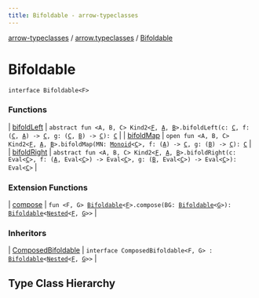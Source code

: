 ```yaml
---
title: Bifoldable - arrow-typeclasses
---
```


[arrow-typeclasses](../../index.html) / [arrow.typeclasses](../index.html) / [Bifoldable](./index.html)

# Bifoldable

`interface Bifoldable<F>`



### Functions

| [bifoldLeft](bifold-left.html) | `abstract fun <A, B, C> Kind2<`[`F`](index.html#F)`, `[`A`](bifold-left.html#A)`, `[`B`](bifold-left.html#B)`>.bifoldLeft(c: `[`C`](bifold-left.html#C)`, f: (`[`C`](bifold-left.html#C)`, `[`A`](bifold-left.html#A)`) -> `[`C`](bifold-left.html#C)`, g: (`[`C`](bifold-left.html#C)`, `[`B`](bifold-left.html#B)`) -> `[`C`](bifold-left.html#C)`): `[`C`](bifold-left.html#C) |
| [bifoldMap](bifold-map.html) | `open fun <A, B, C> Kind2<`[`F`](index.html#F)`, `[`A`](bifold-map.html#A)`, `[`B`](bifold-map.html#B)`>.bifoldMap(MN: `[`Monoid`](../-monoid/index.html)`<`[`C`](bifold-map.html#C)`>, f: (`[`A`](bifold-map.html#A)`) -> `[`C`](bifold-map.html#C)`, g: (`[`B`](bifold-map.html#B)`) -> `[`C`](bifold-map.html#C)`): `[`C`](bifold-map.html#C) |
| [bifoldRight](bifold-right.html) | `abstract fun <A, B, C> Kind2<`[`F`](index.html#F)`, `[`A`](bifold-right.html#A)`, `[`B`](bifold-right.html#B)`>.bifoldRight(c: Eval<`[`C`](bifold-right.html#C)`>, f: (`[`A`](bifold-right.html#A)`, Eval<`[`C`](bifold-right.html#C)`>) -> Eval<`[`C`](bifold-right.html#C)`>, g: (`[`B`](bifold-right.html#B)`, Eval<`[`C`](bifold-right.html#C)`>) -> Eval<`[`C`](bifold-right.html#C)`>): Eval<`[`C`](bifold-right.html#C)`>` |

### Extension Functions

| [compose](../compose.html) | `fun <F, G> `[`Bifoldable`](./index.html)`<`[`F`](../compose.html#F)`>.compose(BG: `[`Bifoldable`](./index.html)`<`[`G`](../compose.html#G)`>): `[`Bifoldable`](./index.html)`<`[`Nested`](../-nested.html)`<`[`F`](../compose.html#F)`, `[`G`](../compose.html#G)`>>` |

### Inheritors

| [ComposedBifoldable](../-composed-bifoldable/index.html) | `interface ComposedBifoldable<F, G> : `[`Bifoldable`](./index.html)`<`[`Nested`](../-nested.html)`<`[`F`](../-composed-bifoldable/index.html#F)`, `[`G`](../-composed-bifoldable/index.html#G)`>>` |




## Type Class Hierarchy

<canvas id="arrow.typeclasses-hierarchy-diagram"></canvas>
<script>
  drawNomNomlDiagram('arrow.typeclasses-hierarchy-diagram', 'arrow.typeclasses-diagram.nomnol')
</script>

